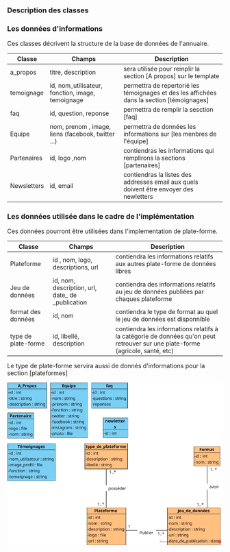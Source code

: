 ### Description des classes
 
### Les données d'informations
Ces classes décrivent la structure de la base de données de l'annuaire.

| Classe | Champs | Description |
| -------- | ----------- | --------------- |
| a_propos | titre, description | sera utilisée pour remplir la section [A propos] sur le template |
| temoignage | id, nom_utilisateur, fonction, image, temoignage | permettra de repertorié les témoignages et des les affichées dans la section [témoignages] |
| faq | id, question, reponse | permettra de remplir la sesction [faq] |
| Equipe | nom, prenom , image, liens (facebook, twitter ...) | permettra de données les informations sur [les menbres de l'équipe] |
| Partenaires | id, logo ,nom | contiendras les informations qui remplirons la sections [partenaires] |
| Newsletters |id, email | contiendras la listes des addresses email aux quels doivent être envoyer des newletters |

### Les données utilisée dans le cadre de l'implémentation
Ces données pourront être utilisées dans l'implementation de plate-forme.

| Classe | Champs | Description |
| -------- | ----------- | --------------- |
| Plateforme | id , nom, logo, descriptions, url | contiendra les informations relatifs aux autres plate-forme de données libres |
| Jeu de données | id, nom, description, url, date_ de _publication | contiendra des informations relatifs au jeu de données publiées par chaques plateforme |
| format des données | id, nom | contiendra le type de format au quel le jeu de données est disponnible |
| type de plate-forme | id, libellé, description | contiendra les informations relatifs à la catégorie de données qu'on peut retrouver sur une plate-forme (agricole, santé, etc) |

Le type de plate-forme servira aussi de donnés d'informations pour la section [plateformes]

![Modélisation](https://github.com/odtt/annuaire/blob/master/mod%C3%A9lisation/mod%C3%A9lisation_bd/hosefis/Database%20Modelisation%20diagram.jpg?raw=true)

